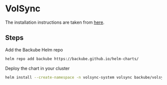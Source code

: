 # VolSync

The installation instructions are taken from [here](https://volsync.readthedocs.io/en/stable/installation/index.html).

## Steps

Add the Backube Helm repo

```bash
helm repo add backube https://backube.github.io/helm-charts/
```

Deploy the chart in your cluster

```bash
helm install --create-namespace -n volsync-system volsync backube/volsync
```
